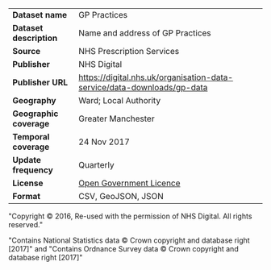 <table>
<colgroup>
<col style="text-align:left;"/>
<col style="text-align:left;"/>
</colgroup>

<tbody>
<tr>
	<td style="text-align:left;"><strong>Dataset name</strong></td>
	<td style="text-align:left;">GP Practices</td>
</tr>
<tr>
	<td style="text-align:left;"><strong>Dataset description</strong></td>
	<td style="text-align:left;">Name and address of GP Practices</td>
</tr>
<tr>
	<td style="text-align:left;"><strong>Source</strong></td>
	<td style="text-align:left;">NHS Prescription Services</td>
</tr>
<tr>
	<td style="text-align:left;"><strong>Publisher</strong></td>
	<td style="text-align:left;">NHS Digital</td>
</tr>
<tr>
	<td style="text-align:left;"><strong>Publisher URL</strong></td>
	<td style="text-align:left;"><a href="https://digital.nhs.uk/organisation-data-service/data-downloads/gp-data">https://digital.nhs.uk/organisation-data-service/data-downloads/gp-data</a></td>
</tr>
<tr>
	<td style="text-align:left;"><strong>Geography</strong></td>
	<td style="text-align:left;">Ward; Local Authority</td>
</tr>
<tr>
	<td style="text-align:left;"><strong>Geographic coverage</strong></td>
	<td style="text-align:left;">Greater Manchester</td>
</tr>
<tr>
	<td style="text-align:left;"><strong>Temporal coverage</strong></td>
	<td style="text-align:left;">24 Nov 2017</td>
</tr>
<tr>
	<td style="text-align:left;"><strong>Update frequency</strong></td>
	<td style="text-align:left;">Quarterly</td>
</tr>
<tr>
	<td style="text-align:left;"><strong>License</strong></td>
	<td style="text-align:left;"><a href="http://www.nationalarchives.gov.uk/doc/open-government-licence/version/3/">Open Government Licence</a></td>
</tr>
<tr>
	<td style="text-align:left;"><strong>Format</strong></td>
	<td style="text-align:left;">CSV, GeoJSON, JSON</td>
</tr>
</tbody>
</table>


"Copyright © 2016, Re-used with the permission of NHS Digital. All rights reserved."

"Contains National Statistics data © Crown copyright and database right [2017]" and "Contains Ordnance Survey data © Crown copyright and database right [2017]"

